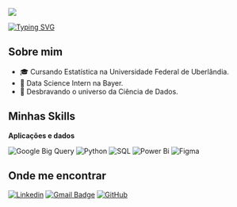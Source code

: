 ![](https://komarev.com/ghpvc/?username=beatrizmoraesm&color=006bed)

[![Typing SVG](https://readme-typing-svg.herokuapp.com/?color=FFFFFF&bg=000000&size=35&width=1000&lines=Hi,+Folks!%F0%9F%91%8B;Be+Welcome!%E2%9C%A8)](https://git.io/typing-svg)

## Sobre mim

- 🎓 Cursando Estatística na Universidade Federal de Uberlândia.
- 💼 Data Science Intern na Bayer.
- 🌱 Desbravando o universo da Ciência de Dados.

## Minhas Skills

**Aplicações e dados**

![Google Big Query](https://img.shields.io/badge/-Google%20Big%20Query-333333?style=flat&logo=googlebigquery)
![Python](https://img.shields.io/badge/-Python-333333?style=flat&logo=python)
![SQL](https://img.shields.io/badge/-SQL-333333?style=flat&logo=sql)
![Power Bi](https://img.shields.io/badge/-Power%20Bi-333333?style=flat&logo=powerbi)
![Figma](https://img.shields.io/badge/-Figma-333333?style=flat&logo=figma&logoColor=007ACC)


## Onde me encontrar

[![Linkedin](https://img.shields.io/badge/-Beatriz%20Moraes%20Moreira-blue?style=flat-square&logo=Linkedin&logoColor=white&link=https://www.linkedin.com/in/beatriz-moraes-moreira-8548331a2/)](https://www.linkedin.com/in/beatriz-moraes-moreira-8548331a2/)
[![Gmail Badge](https://img.shields.io/badge/-beatrizmoraestt@outlook.com-006bed?style=flat-square&logo=Gmail&logoColor=white&link=mailto:SEU-EMAIL)](mailto:beatrizmoraestt@outlook.com)
[![GitHub](https://img.shields.io/github/followers/beatrizmoraesm?label=follow&style=social)](https://github.com/beatrizmoraesm)
